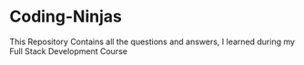 # Coding-Ninjas
This Repository Contains all the questions and answers, I learned during my Full Stack Development Course
